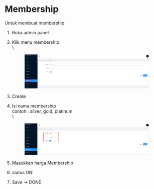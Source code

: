 # Membership

Untuk membuat membership

1. Buka admin panel
2.  Klik menu membership\
    \


    <figure><img src="../.gitbook/assets/image (41).png" alt=""><figcaption></figcaption></figure>
3. Create
4.  Isi nama membership\
    contoh : silver, gold, platinum\
    \


    <figure><img src="../.gitbook/assets/image (75).png" alt=""><figcaption></figcaption></figure>
5. Masukkan harga Membership
6. status ON
7. Save -> DONE
